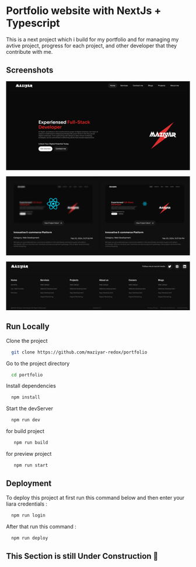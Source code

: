 
# Portfolio website with NextJs + Typescript

This is a next project which i build for my portfolio and for managing my avtive project, progress for each project, and other developer that they contribute with me.

## Screenshots

![App Screenshot](https://raw.githubusercontent.com/maziyar-redox/portfolio/main/img/hero.PNG)

![App Screenshot](https://raw.githubusercontent.com/maziyar-redox/portfolio/main/img/projects.PNG)

![App Screenshot](https://raw.githubusercontent.com/maziyar-redox/portfolio/main/img/footer.PNG)
## Run Locally

Clone the project

```bash
  git clone https://github.com/maziyar-redox/portfolio
```

Go to the project directory

```bash
  cd portfolio
```

Install dependencies

```bash
  npm install
```

Start the devServer

```bash
  npm run dev
```

for build project

```bash
   npm run build
```

for preview project

```bash
   npm run start
```
## Deployment

To deploy this project at first run this command below and then enter your liara credentials :

```bash
  npm run login
```

After that run this command :

```bash
  npm run deploy
```
## This Section is still Under Construction 🚧